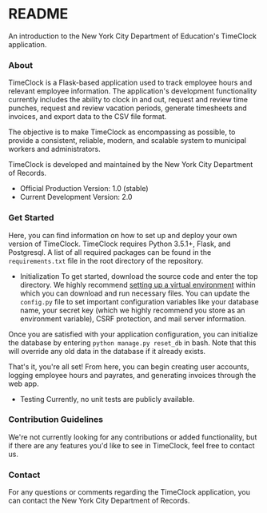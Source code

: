 # README #

An introduction to the New York City Department of Education's TimeClock application.

### About ###

TimeClock is a Flask-based application used to track employee hours and relevant employee information. The application's development functionality currently includes the ability to clock in and out, request and review time punches, request and review vacation periods, generate timesheets and invoices, and export data to the CSV file format. 

The objective is to make TimeClock as encompassing as possible, to provide a consistent, reliable, modern, and scalable system to municipal workers and administrators. 

TimeClock is developed and maintained by the New York City Department of Records.

- Official Production Version: 1.0 (stable)
- Current Development Version: 2.0


### Get Started ###

Here, you can find information on how to set up and deploy your own version of TimeClock. TimeClock requires Python 3.5.1+, Flask, and Postgresql. A list of all required packages can be found in the `requirements.txt` file in the root directory of the repository. 

- Initialization
To get started, download the source code and enter the top directory. We highly recommend [setting up a virtual environment](https://virtualenv.pypa.io/en/stable/) within which you can download and run necessary files. You can update the `config.py` file to set important configuration variables like your database name, your secret key (which we highly recommend you store as an environment variable), CSRF protection, and mail server information. 

Once you are satisfied with your application configuration, you can initialize the database by entering `python manage.py reset_db` in bash. Note that this will override any old data in the database if it already exists. 

That's it, you're all set! From here, you can begin creating user accounts, logging employee hours and payrates, and generating invoices through the web app.

- Testing
Currently, no unit tests are publicly available.


### Contribution Guidelines ###

We're not currently looking for any contributions or added functionality, but if there are any features you'd like to see in TimeClock, feel free to contact us.


### Contact ###

For any questions or comments regarding the TimeClock application, you can contact the New York City Department of Records.